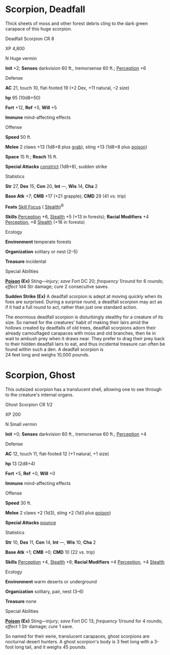 # Scorpion, Deadfall

Thick sheets of moss and other forest debris cling to the dark green carapace of this huge scorpion.

Deadfall Scorpion CR 8

XP 4,800

N Huge vermin

**Init** +2; **Senses** darkvision 60 ft., tremorsense 60 ft.; [Perception](/pathfinderRPG/prd/skills/perception.html#_perception) +6

Defense

**AC** 21, touch 10, flat-footed 19 (+2 Dex, +11 natural, –2 size)

**hp** 95 (10d8+50)

**Fort** +12, **Ref** +5, **Will** +5

**Immune** mind-affecting effects

Offense

**Speed** 50 ft.

**Melee** 2 claws +13 (1d8+8 plus [grab](/pathfinderRPG/prd/monsters/universalMonsterRules.html#_grab)), sting +13 (1d8+8 plus [poison](/pathfinderRPG/prd/monsters/universalMonsterRules.html#_poison-(ex-or-su)))

**Space** 15 ft.; **Reach** 15 ft.

**Special Attacks** [constrict](/pathfinderRPG/prd/monsters/universalMonsterRules.html#_constrict) (1d8+8), sudden strike

Statistics

**Str** 27, **Dex** 15, **Con** 20, **Int** —, **Wis** 14, **Cha** 2

**Base Atk** +7; **CMB** +17 (+21 grapple); **CMD** 29 (41 vs. trip)

**Feats** [Skill Focus](/pathfinderRPG/prd/feats.html#_skill-focus) ( [Stealth](/pathfinderRPG/prd/skills/stealth.html#_stealth))<sup>B</sup>

**Skills** [Perception](/pathfinderRPG/prd/skills/perception.html#_perception) +6, [Stealth](/pathfinderRPG/prd/skills/stealth.html#_stealth) +5 (+13 in forests); **Racial Modifiers** +4 [Perception](/pathfinderRPG/prd/skills/perception.html#_perception), +8 [Stealth](/pathfinderRPG/prd/skills/stealth.html#_stealth) (+16 in forests)

Ecology

**Environment** temperate forests

**Organization** solitary or nest (2–5)

**Treasure** incidental

Special Abilities

**[Poison](/pathfinderRPG/prd/monsters/universalMonsterRules.html#_poison-(ex-or-su)) (Ex)** Sting—injury; _save_ Fort DC 20; _frequency_ 1/round for 6 rounds; _effect_ 1d4 Str damage; _cure_ 2 consecutive saves.

**Sudden Strike (Ex)** A deadfall scorpion is adept at moving quickly when its foes are surprised. During a surprise round, a deadfall scorpion may act as if it had a full round to act, rather than just one standard action.

The enormous deadfall scorpion is disturbingly stealthy for a creature of its size. So named for the creatures' habit of making their lairs amid the hollows created by deadfalls of old trees, deadfall scorpions adorn their already camouflaged carapaces with moss and old branches, then lie in wait to ambush prey when it draws near. They prefer to drag their prey back to their hidden deadfall lairs to eat, and thus incidental treasure can often be found within such a den. A deadfall scorpion is   
24 feet long and weighs 10,000 pounds.

# Scorpion, Ghost

This outsized scorpion has a translucent shell, allowing one to see through to the creature's internal organs.

Ghost Scorpion CR 1/2

XP 200

N Small vermin

**Init** +0; **Senses** darkvision 60 ft., tremorsense 60 ft.; [Perception](/pathfinderRPG/prd/skills/perception.html#_perception) +4

Defense

**AC** 12, touch 11, flat-footed 12 (+1 natural, +1 size)

**hp** 13 (2d8+4)

**Fort** +5, **Ref** +0, **Will** +0

**Immune** mind-affecting effects

Offense

**Speed** 30 ft.

**Melee** 2 claws +2 (1d3), sting +2 (1d3 plus [poison](/pathfinderRPG/prd/monsters/universalMonsterRules.html#_poison-(ex-or-su)))

**Special Attacks** [pounce](/pathfinderRPG/prd/monsters/universalMonsterRules.html#_pounce)

Statistics

**Str** 10, **Dex** 11, **Con** 14, **Int** —, **Wis** 10, **Cha** 2

**Base Atk** +1; **CMB** +0; **CMD** 10 (22 vs. trip)

**Skills** [Perception](/pathfinderRPG/prd/skills/perception.html#_perception) +4, [Stealth](/pathfinderRPG/prd/skills/stealth.html#_stealth) +8; **Racial Modifiers** +4 [Perception](/pathfinderRPG/prd/skills/perception.html#_perception), +4 [Stealth](/pathfinderRPG/prd/skills/stealth.html#_stealth)

Ecology

**Environment** warm deserts or underground

**Organization** solitary, pair, nest (3–6)

**Treasure** none

Special Abilities

**[Poison](/pathfinderRPG/prd/monsters/universalMonsterRules.html#_poison-(ex-or-su)) (Ex)** Sting—injury; _save_ Fort DC 13; _frequency_ 1/round for 4 rounds; _effect_ 1 Str damage; _cure_ 1 save.

So named for their eerie, translucent carapaces, ghost scorpions are nocturnal desert hunters. A ghost scorpion's body is 3 feet long with a 3-foot long tail, and it weighs 45 pounds.

